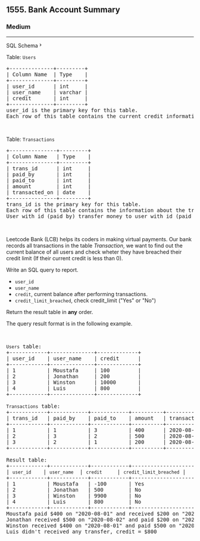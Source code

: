 <h2>1555. Bank Account Summary</h2><h3>Medium</h3><hr><div class="sql-schema-wrapper__3VBi"><a class="sql-schema-link__3cEg">SQL Schema<svg viewBox="0 0 24 24" width="1em" height="1em" class="icon__1Md2"><path fill-rule="evenodd" d="M10 6L8.59 7.41 13.17 12l-4.58 4.59L10 18l6-6z"></path></svg></a></div><div><p>Table:&nbsp;<code>Users</code></p>

<pre>+--------------+---------+
| Column Name  | Type    |
+--------------+---------+
| user_id      | int     |
| user_name    | varchar |
| credit       | int     |
+--------------+---------+
user_id is the primary key for this table.
Each row of this table contains the current credit information for each user.
</pre>

<p>&nbsp;</p>

<p>Table: <code>Transactions</code></p>

<pre>+---------------+---------+
| Column Name   | Type    |
+---------------+---------+
| trans_id      | int     |
| paid_by       | int     |
| paid_to       | int     |
| amount        | int     |
| transacted_on | date    |
+---------------+---------+
trans_id is the primary key for this table.
Each row of this table contains the information about the transaction in the bank.
User with id (paid_by) transfer money to user with id (paid_to).
</pre>

<p>&nbsp;</p>

<p>Leetcode&nbsp;Bank (LCB) helps its coders in making virtual&nbsp;payments. Our bank records all transactions in the table <em>Transaction</em>, we want&nbsp;to find out the current balance of all users and check wheter they have breached their credit limit (If their current credit is less than 0).</p>

<p>Write an SQL query to report.</p>

<ul>
	<li><code>user_id</code></li>
	<li><code>user_name</code></li>
	<li><code>credit</code>, current balance after performing transactions.&nbsp;&nbsp;</li>
	<li><code>credit_limit_breached</code>, check&nbsp;credit_limit&nbsp;("Yes" or "No")</li>
</ul>

<p>Return the result table in <strong>any</strong> order.</p>

<p>The query result format is in the following example.</p>

<p>&nbsp;</p>

<pre><code>Users</code> table:
+------------+--------------+-------------+
| user_id    | user_name    | credit      |
+------------+--------------+-------------+
| 1          | Moustafa     | 100         |
| 2          | Jonathan     | 200         |
| 3          | Winston      | 10000       |
| 4          | Luis         | 800         | 
+------------+--------------+-------------+

<code>Transactions</code> table:
+------------+------------+------------+----------+---------------+
| trans_id   | paid_by    | paid_to    | amount   | transacted_on |
+------------+------------+------------+----------+---------------+
| 1          | 1          | 3          | 400      | 2020-08-01    |
| 2          | 3          | 2          | 500      | 2020-08-02    |
| 3          | 2          | 1          | 200      | 2020-08-03    |
+------------+------------+------------+----------+---------------+

Result table:
+------------+------------+------------+-----------------------+
| <code>user_id </code>   | <code>user_name</code>  | <code>credit </code>    | <code>credit_limit_breached</code> |
+------------+------------+------------+-----------------------+
| 1          | Moustafa   | -100       | Yes                   | 
| 2          | Jonathan   | 500        | No                    |
| 3          | Winston    | 9900       | No                    |
| 4          | Luis       | 800        | No                    |
+------------+------------+------------+-----------------------+
Moustafa paid $400 on "2020-08-01" and received $200 on "2020-08-03", credit (100 -400 +200) = -$100
Jonathan received $500 on "2020-08-02" and paid $200 on "2020-08-08", credit (200 +500 -200) = $500
Winston received $400 on "2020-08-01" and paid $500 on "2020-08-03", credit (10000 +400 -500) = $9990
Luis didn't received any transfer, credit = $800</pre>
</div>